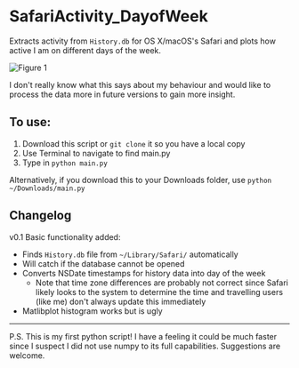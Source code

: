 # SafariActivity_DayofWeek

Extracts activity from `History.db` for OS X/macOS's Safari and plots how active I am on different days of the week.

![Figure 1](https://i.imgur.com/rz6TQE4.png)

I don't really know what this says about my behaviour and would like to process the data more in future versions to gain more insight.

## To use:
1. Download this script or `git clone` it so you have a local copy
2. Use Terminal to navigate to find main.py
3. Type in `python main.py`

Alternatively, if you download this to your Downloads folder, use `python ~/Downloads/main.py`

## Changelog
v0.1	Basic functionality added:
* Finds `History.db` file from `~/Library/Safari/` automatically
* Will catch if the database cannot be opened
* Converts NSDate timestamps for history data into day of the week
	* Note that time zone differences are probably not correct since Safari likely looks to the system to determine the time and travelling users (like me) don't always update this immediately
* Matlibplot histogram works but is ugly

---
P.S. This is my first python script! I have a feeling it could be much faster since I suspect I did not use numpy to its full capabilities. Suggestions are welcome.

